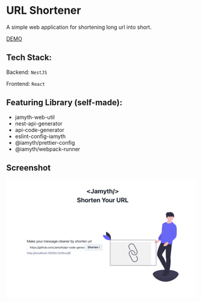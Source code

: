 # **URL Shortener**

A simple web application for shortening long url into short.

[DEMO](https://url.jamyth/com)

## **Tech Stack:**

Backend: `NestJS`

Frontend: `React`

## **Featuring Library (self-made):**

- jamyth-web-util
- nest-api-generator
- api-code-generator
- eslint-config-iamyth
- @iamyth/prettier-config
- @iamyth/webpack-runner

## Screenshot

![image](./README_Thumb.png)
